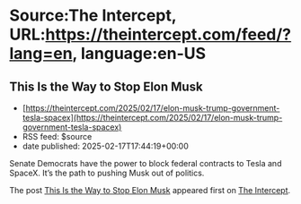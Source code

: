 # Source:The Intercept, URL:https://theintercept.com/feed/?lang=en, language:en-US

## This Is the Way to Stop Elon Musk
 - [https://theintercept.com/2025/02/17/elon-musk-trump-government-tesla-spacex](https://theintercept.com/2025/02/17/elon-musk-trump-government-tesla-spacex)
 - RSS feed: $source
 - date published: 2025-02-17T17:44:19+00:00

<p>Senate Democrats have the power to block federal contracts to Tesla and SpaceX. It’s the path to pushing Musk out of politics.</p>
<p>The post <a href="https://theintercept.com/2025/02/17/elon-musk-trump-government-tesla-spacex/">This Is the Way to Stop Elon Musk</a> appeared first on <a href="https://theintercept.com">The Intercept</a>.</p>

